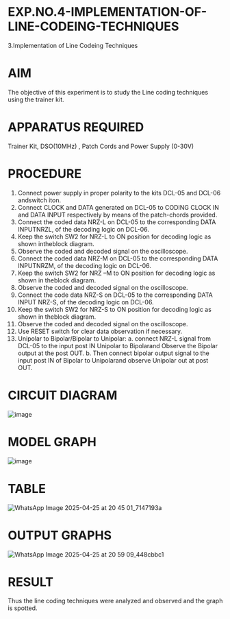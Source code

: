 # EXP.NO.4-IMPLEMENTATION-OF-LINE-CODEING-TECHNIQUES
3.Implementation of Line Codeing Techniques

# AIM
The objective of this experiment is to study the Line coding techniques using the trainer kit.

# APPARATUS REQUIRED
Trainer Kit, DSO(10MHz) , Patch Cords and Power Supply (0-30V)

# PROCEDURE
 1. Connect power supply in proper polarity to the kits DCL-05 and DCL-06 andswitch iton.
 2. Connect CLOCK and DATA generated on DCL-05 to CODING CLOCK IN and DATA INPUT respectively by means of the patch-chords provided.
 3. Connect the coded data NRZ-L on DCL-05 to the corresponding DATA INPUTNRZL, of the decoding logic on DCL-06.
 4. Keep the switch SW2 for NRZ-L to ON position for decoding logic as shown intheblock diagram.
 5. Observe the coded and decoded signal on the oscilloscope.
 6. Connect the coded data NRZ-M on DCL-05 to the corresponding DATA INPUTNRZM, of the decoding logic on DCL-06.
 7. Keep the switch SW2 for NRZ –M to ON position for decoding logic as shown in theblock diagram.
 8. Observe the coded and decoded signal on the oscilloscope.
 9. Connect the code data NRZ-S on DCL-05 to the corresponding DATA INPUT NRZ-S, of the decoding logic on DCL-06.
 10. Keep the switch SW2 for NRZ-S to ON position for decoding logic as shown in theblock diagram.
 11. Observe the coded and decoded signal on the oscilloscope.
 12. Use RESET switch for clear data observation if necessary.
 13. Unipolar to Bipolar/Bipolar to Unipolar:
 a. connect NRZ-L signal from DCL-05 to the input post IN Unipolar to Bipolarand Observe the Bipolar output at the post OUT.
 b. Then connect bipolar output signal to the input post IN of Bipolar to Unipolarand observe Unipolar out at post OUT.
# CIRCUIT DIAGRAM
![image](https://github.com/user-attachments/assets/21caffa8-5d3d-4246-b0f9-22b340308b21)

# MODEL GRAPH
![image](https://github.com/user-attachments/assets/7869df72-2f74-429a-97c3-1f69868f28db)

# TABLE
![WhatsApp Image 2025-04-25 at 20 45 01_7147193a](https://github.com/user-attachments/assets/a5ac02ca-f5c1-42b9-85d2-ae8095a9ba23)

# OUTPUT GRAPHS
![WhatsApp Image 2025-04-25 at 20 59 09_448cbbc1](https://github.com/user-attachments/assets/8fadd575-3bbe-407f-8968-baf7606e7827)

# RESULT
 Thus the line coding techniques were analyzed and observed and the graph is spotted.
